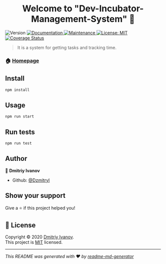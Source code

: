 <h1 align="center">Welcome to &#34;Dev-Incubator-Management-System&#34; 👋</h1>
<p>
  <img alt="Version" src="https://img.shields.io/badge/version-0.1.0-blue.svg?cacheSeconds=2592000" />
  <a href="https://github.com/DzmitryI/DIMS.UI-3#readme" target="_blank">
    <img alt="Documentation" src="https://img.shields.io/badge/documentation-yes-brightgreen.svg" />
  </a>
  <a href="https://github.com/DzmitryI/DIMS.UI-3/graphs/commit-activity" target="_blank">
    <img alt="Maintenance" src="https://img.shields.io/badge/Maintained%3F-yes-green.svg" />
  </a>
  <a href="https://github.com/DzmitryI/DIMS.UI-3/blob/master/LICENSE" target="_blank">
    <img alt="License: MIT" src="https://img.shields.io/github/license/DzmitryI/&#34;Dev-Incubator-Management-System&#34;" />
  </a>
<a href='https://coveralls.io/github/Dev-incubator/DIMS.UI-3'><img src='https://coveralls.io/repos/github/Dev-incubator/DIMS.UI-3/badge.svg' alt='Coverage Status' /></a>
</p>

> It is a system for getting tasks and tracking time.

### 🏠 [Homepage](https://github.com/DzmitryI/DIMS.UI-3)

## Install

```sh
npm install
```

## Usage

```sh
npm run start
```

## Run tests

```sh
npm run test
```

## Author

👤 **Dmitriy Ivanov**

- Github: [@DzmitryI](https://github.com/DzmitryI)

## Show your support

Give a ⭐️ if this project helped you!

## 📝 License

Copyright © 2020 [Dmitriy Ivanov](https://github.com/DzmitryI).<br />
This project is [MIT](https://github.com/DzmitryI/DIMS.UI-3/blob/master/LICENSE) licensed.

---

_This README was generated with ❤️ by [readme-md-generator](https://github.com/kefranabg/readme-md-generator)_
